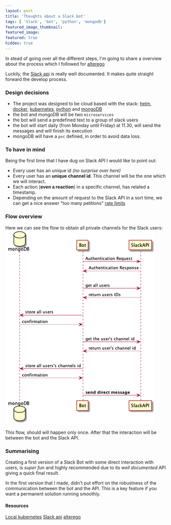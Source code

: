 ```yaml
---
layout: post
title: 'Thoughts about a Slack bot'
tags: [ 'Slack', 'bot', 'python', 'mongodb']
featured_image_thumbnail:
featured_image:
featured: true
hidden: true
---
```

In stead of going over all the different steps, I'm going to share a overview about the process which I followed for [alterego](https://github.com/Anarkis/alterego)

Luckily, the [Slack api](https://api.slack.com/) is really well documented. It makes quite straight forward the develop process.


### Design decisions
- The project was designed to be cloud based with the stack: [helm](https://helm.sh/), [docker](https://www.docker.com/), [kubernetes](https://kubernetes.io/), [python](https://www.python.org/) and [mongoDB](https://www.mongodb.com/)
- the bot and mongoDB will be two `microservices`
- the bot will send a predefined text to a group of slack users
- the bot will start daily (from Monday until Friday) at 11.30, will send the messages and will finish its execution
- mongoDB will have a `pvc` defined, in order to avoid data loss.

<!--more-->

### To have in mind
Being the first time that I have dug on Slack API I would like to point out:
- Every user has an unique id _(no surprise over here)_
- Every user has an **unique channel id**. This channel will be the one which we will interact.
- Each action (**even a reaction**) in a specific channel, has related a timestamp.
- Depending on the amount of request to the Slack API in a sort time, we can get a nice answer "too many petitions" [rate limits](https://api.slack.com/docs/rate-limits)

### Flow overview
Here we can see the flow to obtain all private channels for the Slack users:
![Flow](/assets/images/posts/2019-03-03-Slack-bot.png)

This flow, should will happen only once. After that the interaction will be between the bot and the Slack API.

### Summarising
Creating a first version of a Slack Bot with some direct interaction with users, is _super fun_ and highly recommended due to its _well documented_ API giving a quick final result.

In the first version that I made, didn't put effort on the robustness of the communication between the bot and the API. This is a key feature if you want a permanent solution running smoothly.

#### Resources
[Local kubernetes](https://docs.docker.com/docker-for-mac/kubernetes/)
[Slack api](https://api.slack.com/)
[alterego](https://github.com/Anarkis/alterego)

